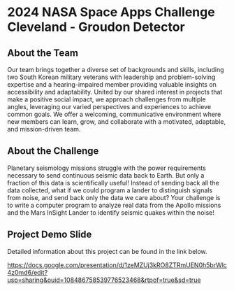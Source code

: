 # 2024 NASA Space Apps Challenge Cleveland - Groudon Detector

## About the Team
Our team brings together a diverse set of backgrounds and skills, including two South Korean military veterans with leadership and problem-solving expertise and a hearing-impaired member providing valuable insights on accessibility and adaptability. United by our shared interest in projects that make a positive social impact, we approach challenges from multiple angles, leveraging our varied perspectives and experiences to achieve common goals. We offer a welcoming, communicative environment where new members can learn, grow, and collaborate with a motivated, adaptable, and mission-driven team.

## About the Challenge
Planetary seismology missions struggle with the power requirements necessary to send continuous seismic data back to Earth. But only a fraction of this data is scientifically useful! Instead of sending back all the data collected, what if we could program a lander to distinguish signals from noise, and send back only the data we care about? Your challenge is to write a computer program to analyze real data from the Apollo missions and the Mars InSight Lander to identify seismic quakes within the noise!

## Project Demo Slide
Detailed information about this project can be found in the link below.

https://docs.google.com/presentation/d/1zeMZUj3kRO8ZTRmUEN0h5brWlc4z0md6/edit?usp=sharing&ouid=108486758539776523468&rtpof=true&sd=true
